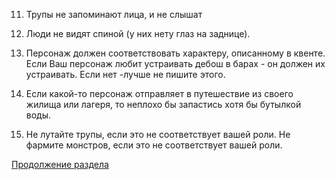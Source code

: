 11) Трупы не запоминают лица, и не слышат

12) Люди не видят спиной (у них нету глаз на заднице).

13) Персонаж должен соответствовать характеру, описанному в квенте. Если Ваш персонаж любит устраивать дебош в барах - он должен их устраивать. Если нет -лучше не пишите этого.

14) Если какой-то персонаж отправляет в путешествие из своего жилища или лагеря, то неплохо бы запастись хотя бы бутылкой воды.

15) Не лутайте трупы, если это не соответствует вашей роли. Не фармите монстров, если это не соответствует вашей роли.

[Продолжение раздела](/info/rp/rp4)

